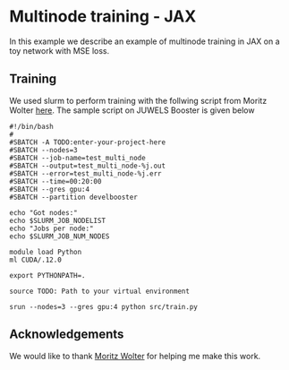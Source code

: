 # Multinode training - JAX

In this example we describe an example of multinode training in JAX on a toy network with MSE loss.

## Training
We used slurm to perform training with the follwing script from Moritz Wolter [here](https://www.wolter.tech/?p=577).
The sample script on JUWELS Booster is given below

```
#!/bin/bash
#
#SBATCH -A TODO:enter-your-project-here
#SBATCH --nodes=3
#SBATCH --job-name=test_multi_node
#SBATCH --output=test_multi_node-%j.out
#SBATCH --error=test_multi_node-%j.err
#SBATCH --time=00:20:00
#SBATCH --gres gpu:4
#SBATCH --partition develbooster

echo "Got nodes:"
echo $SLURM_JOB_NODELIST
echo "Jobs per node:"
echo $SLURM_JOB_NUM_NODES 

module load Python
ml CUDA/.12.0

export PYTHONPATH=.

source TODO: Path to your virtual environment

srun --nodes=3 --gres gpu:4 python src/train.py

```

## Acknowledgements
We would like to thank [Moritz Wolter](https://www.wolter.tech) for helping me make this work.
